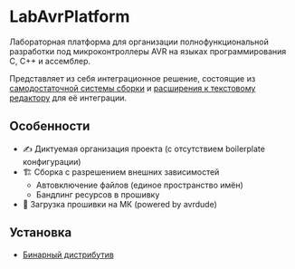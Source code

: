 # LabAvrPlatform
<!-- Lab-based development platform for AVR C/C++ projects. -->

Лабораторная платформа для организации полнофункциональной разработки под микроконтроллеры AVR на языках программирования C, C++ и ассемблер.

Представляет из себя интеграционное решение, состоящие из [самодостаточной системы сборки][bavar] и [расширения к текстовому редактору](./vscode-extension/) для её интеграции.

## Особенности

- ✍️ Диктуемая организация проекта (с отсутствием boilerplate конфигурации)
- 🏗️ Сборка с разрешением внешних зависимостей 
    + Автовключение файлов (единое пространство имён)
    + Бандлинг ресурсов в прошивку
- 🔌 Загрузка прошивки на МК (powered by avrdude)

## Установка

- [Бинарный дистрибутив](https://github.com/dx3mod/LabAvrPlatform/releases)

<!-- ## Документация

- [Веб-страница проекта](https://labavrplatform.vercel.app/)
- Для разработчиков -->

[bavar]: https://github.com/dx3mod/bavar
